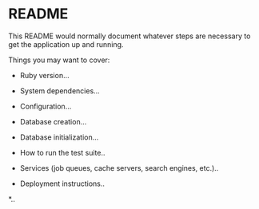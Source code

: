 # README

This README would normally document whatever steps are necessary to get the
application up and running.

Things you may want to cover:

* Ruby version...

* System dependencies...

* Configuration...

* Database creation...

* Database initialization...

* How to run the test suite..

* Services (job queues, cache servers, search engines, etc.)..

* Deployment instructions..

*.. 
